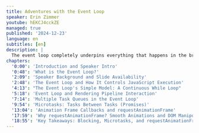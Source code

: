 ```yaml
---
title: Adventures with the Event Loop
speaker: Erin Zimmer
youtube: hEKCJ4cckZE
managed: true
published: '2024-12-23'
language: en
subtitles: [en]
description: |
  The event loop completely underpins everything that happens in the browser. Yet many developers know very little about it. This talk will help them better understand the nitty-gritty of what’s really going on when you create a Promise, add an event listener, or request an animation frame.
chapters:
  '0:00': 'Introduction and Speaker Intro'
  '0:48': 'What is the Event Loop?'
  '2:09': 'Speaker Background and Slide Availability'
  '2:48': 'The Event Loop and How It Controls JavaScript Execution'
  '4:13': "The Event Loop's Simple Model: A Continuous While Loop"
  '5:18': 'Event Loop and Rendering Pipeline Interaction'
  '7:14': 'Multiple Task Queues in the Event Loop'
  '9:54': 'Microtasks: Tasks Between Tasks (Promises)'
  '13:04': 'Animation Frame Callbacks and 𝚛𝚎𝚚𝚞𝚎𝚜𝚝𝙰𝚗𝚒𝚖𝚊𝚝𝚒𝚘𝚗𝙵𝚛𝚊𝚖𝚎'
  '17:59': 'Why 𝚛𝚎𝚚𝚞𝚎𝚜𝚝𝙰𝚗𝚒𝚖𝚊𝚝𝚒𝚘𝚗𝙵𝚛𝚊𝚖𝚎? Smooth Animations and DOM Manipulation'
  '18:55': 'Key Takeaways: Blocking, Microtasks, and 𝚛𝚎𝚚𝚞𝚎𝚜𝚝𝙰𝚗𝚒𝚖𝚊𝚝𝚒𝚘𝚗𝙵𝚛𝚊𝚖𝚎'
---
```

